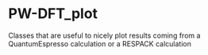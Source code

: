 # PW-DFT_plot
Classes that are useful to nicely plot results coming from a QuantumEspresso calculation or a RESPACK calculation
